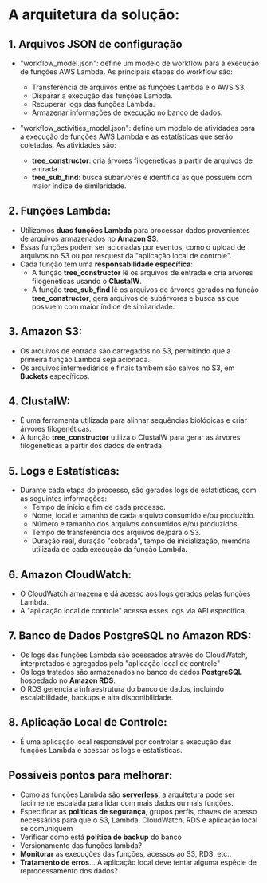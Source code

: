 # A arquitetura da solução:

## 1. **Arquivos JSON de configuração**
   - "workflow_model.json": define um modelo de workflow para a execução de funções AWS Lambda. As principais etapas do workflow são:
      - Transferência de arquivos entre as funções Lambda e o AWS S3.
      - Disparar a execução das funções Lambda.
      - Recuperar logs das funções Lambda.
      - Armazenar informações de execução no banco de dados.
   
   - "workflow_activities_model.json": define um modelo de atividades para a execução de funções AWS Lambda e as estatísticas que serão coletadas. As atividades são:
      - **tree_constructor**: cria árvores filogenéticas a partir de arquivos de entrada.
      - **tree_sub_find**: busca subárvores e identifica as que possuem com maior índice de similaridade.

## 2. **Funções Lambda**:
   - Utilizamos **duas funções Lambda** para processar dados provenientes de arquivos armazenados no **Amazon S3**.
   - Essas funções podem ser acionadas por eventos, como o upload de arquivos no S3 ou por resquest da "aplicação local de controle".
   - Cada função tem uma **responsabilidade específica**:
     - A função **tree_constructor** lê os arquivos de entrada e cria árvores filogenéticas usando o **ClustalW**.
     - A função **tree_sub_find** lê os arquivos de árvores gerados na função **tree_constructor**, gera arquivos de subárvores e busca as que possuem com maior índice de similaridade.

## 3. **Amazon S3**:
   - Os arquivos de entrada são carregados no S3, permitindo que a primeira função Lambda seja acionada.
   - Os arquivos intermediários e finais também são salvos no S3, em **Buckets** específicos.

## 4. **ClustalW**:
   - É uma ferramenta utilizada para alinhar sequências biológicas e criar árvores filogenéticas.
   - A função **tree_constructor** utiliza o ClustalW para gerar as árvores filogenéticas a partir dos dados de entrada.

## 5. **Logs e Estatísticas**:
   - Durante cada etapa do processo, são gerados logs de estatísticas, com as seguintes informações:
     - Tempo de início e fim de cada processo.
     - Nome, local e tamanho de cada arquivo consumido e/ou produzido.
     - Número e tamanho dos arquivos consumidos e/ou produzidos.
     - Tempo de transferência dos arquivos de/para o S3.
     - Duração real, duração "cobrada", tempo de inicialização, memória utilizada de cada execução da função Lambda.

## 6. **Amazon CloudWatch**:
   - O CloudWatch armazena e dá acesso aos logs gerados pelas funções Lambda.
   - A "aplicação local de controle" acessa esses logs via API específica.

## 7. **Banco de Dados PostgreSQL no Amazon RDS**:
   - Os logs das funções Lambda são acessados através do CloudWatch, interpretados e agregados pela "aplicação local de controle"
   - Os logs tratados são armazenados no banco de dados **PostgreSQL** hospedado no **Amazon RDS**.
   - O RDS gerencia a infraestrutura do banco de dados, incluindo escalabilidade, backups e alta disponibilidade.

## 8. **Aplicação Local de Controle**:
   - É uma aplicação local responsável por controlar a execução das funções Lambda e acessar os logs e estatísticas.


## **Possíveis pontos para melhorar**:
- Como as funções Lambda são **serverless**, a arquitetura pode ser facilmente escalada para lidar com mais dados ou mais funções.
- Especificar as **políticas de segurança**, grupos perfis, chaves de acesso necessários para que o S3, Lambda, CloudWatch, RDS e aplicação local se comuniquem
- Verificar como está **política de backup** do banco
- Versionamento das funções lambda?
- **Monitorar** as execuções das funções, acessos ao S3, RDS, etc..
- **Tratamento de erros**... A aplicação local deve tentar alguma espécie de reprocessamento dos dados?